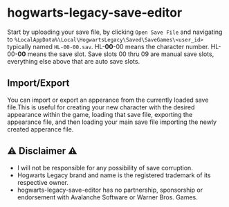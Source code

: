 # hogwarts-legacy-save-editor

Start by uploading your save file, by clicking `Open Save File` and navigating to `%LocalAppData%\Local\HogwartsLegacy\Saved\SaveGames\<user_id>` typically named `HL-00-00.sav`. HL-**00**-00 means the character number. HL-00-**00** means the save slot. Save slots 00 thru 09 are manual save slots, everything else above that are auto save slots.

## Import/Export

You can import or export an apperance from the currently loaded save file.This is useful for creating your new character with the desired appearance within the game, loading that save file, exporting the appearance file, and then loading your main save file importing the newly created apperance file.

## ⚠ Disclaimer ⚠

* I will not be responsible for any possibility of save corruption.
* Hogwarts Legacy brand and name is the registered trademark of its respective owner.
* hogwarts-legacy-save-editor has no partnership, sponsorship or endorsement with Avalanche Software or Warner Bros. Games.
